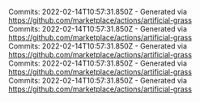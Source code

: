 Commits: 2022-02-14T10:57:31.850Z - Generated via https://github.com/marketplace/actions/artificial-grass
<br>
Commits: 2022-02-14T10:57:31.850Z - Generated via https://github.com/marketplace/actions/artificial-grass
<br>
Commits: 2022-02-14T10:57:31.850Z - Generated via https://github.com/marketplace/actions/artificial-grass
<br>
Commits: 2022-02-14T10:57:31.850Z - Generated via https://github.com/marketplace/actions/artificial-grass
<br>
Commits: 2022-02-14T10:57:31.850Z - Generated via https://github.com/marketplace/actions/artificial-grass
<br>
